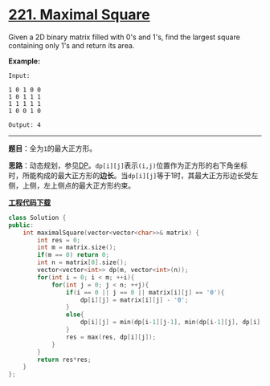 # [221. Maximal Square](https://leetcode.com/problems/maximal-square/)

Given a 2D binary matrix filled with 0's and 1's, find the largest square containing only 1's and return its area.

**Example:**

```
Input: 

1 0 1 0 0
1 0 1 1 1
1 1 1 1 1
1 0 0 1 0

Output: 4
```

-----

**题目**：全为`1`的最大正方形。

**思路**：动态规划，参见[DP](https://leetcode.com/problems/maximal-square/discuss/61803/C%2B%2B-space-optimized-DP)。`dp[i][j]`表示`(i,j)`位置作为正方形的右下角坐标时，所能构成的最大正方形的**边长**。当`dp[i][j]`等于1时，其最大正方形边长受左侧，上侧，左上侧点的最大正方形约束。

[**工程代码下载**](https://github.com/shenkh/leetcode)

```cpp
class Solution {
public:
    int maximalSquare(vector<vector<char>>& matrix) {
        int res = 0;
        int m = matrix.size();
        if(m == 0) return 0;
        int n = matrix[0].size();
        vector<vector<int>> dp(m, vector<int>(n));
        for(int i = 0; i < m; ++i){
            for(int j = 0; j < n; ++j){
                if(i == 0 || j == 0 || matrix[i][j] == '0'){
                    dp[i][j] = matrix[i][j] - '0';
                }
                else{
                    dp[i][j] = min(dp[i-1][j-1], min(dp[i-1][j], dp[i][j-1])) + 1;
                }
                res = max(res, dp[i][j]);
            }
        }
        return res*res;
    }
};
```
